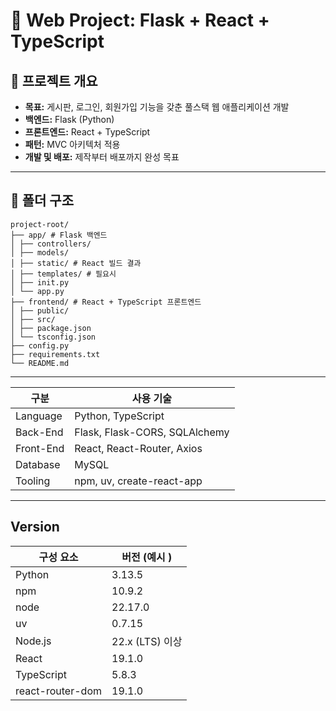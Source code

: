 # 📘 Web Project: Flask + React + TypeScript

## 📝 프로젝트 개요
- **목표:** 게시판, 로그인, 회원가입 기능을 갖춘 풀스택 웹 애플리케이션 개발
- **백엔드:** Flask (Python)
- **프론트엔드:** React + TypeScript
- **패턴:** MVC 아키텍처 적용
- **개발 및 배포:** 제작부터 배포까지 완성 목표

---

## 📂 폴더 구조
```
project-root/
├── app/ # Flask 백엔드
│ ├── controllers/
│ ├── models/
│ ├── static/ # React 빌드 결과
│ ├── templates/ # 필요시
│ ├── init.py
│ └── app.py
├── frontend/ # React + TypeScript 프론트엔드
│ ├── public/
│ ├── src/
│ ├── package.json
│ └── tsconfig.json
├── config.py
├── requirements.txt
└── README.md
```

---

| 구분       | 사용 기술                      |
| --------- | ----------------------------- |
| Language  | Python, TypeScript            |
| Back-End  | Flask, Flask-CORS, SQLAlchemy |
| Front-End | React, React-Router, Axios    |
| Database  | MySQL                         |
| Tooling   | npm, uv, create-react-app     |

---

## Version


| 구성 요소      | 버전 (예시 )       |
|---------------|-------------------|
| Python        | 3.13.5            |
| npm         | 10.9.2          |
| node    | 22.17.0    |
| uv            | 0.7.15    |
| Node.js       | 22.x (LTS) 이상   |  |
| React         | 19.1.0        |
| TypeScript    | 5.8.3          |
| react-router-dom | 19.1.0      |
